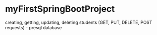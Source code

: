 # myFirstSpringBootProject
creating, getting, updating, deleting students (GET, PUT, DELETE, POST requests) - presql database
